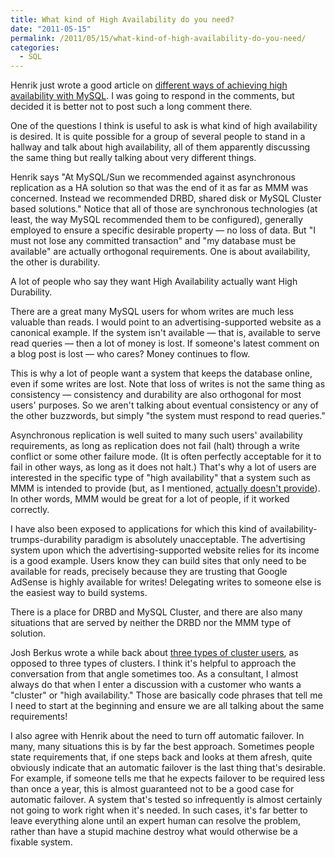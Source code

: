 ```yaml
---
title: What kind of High Availability do you need?
date: "2011-05-15"
permalink: /2011/05/15/what-kind-of-high-availability-do-you-need/
categories:
  - SQL
---
```

Henrik just wrote a good article on [different ways of achieving high availability with MySQL][1]. I was going to respond in the comments, but decided it is better not to post such a long comment there.

One of the questions I think is useful to ask is what kind of high availability is desired. It is quite possible for a group of several people to stand in a hallway and talk about high availability, all of them apparently discussing the same thing but really talking about very different things.

Henrik says "At MySQL/Sun we recommended against asynchronous replication as a HA solution so that was the end of it as far as MMM was concerned. Instead we recommended DRBD, shared disk or MySQL Cluster based solutions." Notice that all of those are synchronous technologies (at least, the way MySQL recommended them to be configured), generally employed to ensure a specific desirable property &#8212; no loss of data. But "I must not lose any committed transaction" and "my database must be available" are actually orthogonal requirements. One is about availability, the other is durability.

A lot of people who say they want High Availability actually want High Durability.

There are a great many MySQL users for whom writes are much less valuable than reads. I would point to an advertising-supported website as a canonical example. If the system isn't available &#8212; that is, available to serve read queries &#8212; then a lot of money is lost. If someone's latest comment on a blog post is lost &#8212; who cares? Money continues to flow.

This is why a lot of people want a system that keeps the database online, even if some writes are lost. Note that loss of writes is not the same thing as consistency &#8212; consistency and durability are also orthogonal for most users' purposes. So we aren't talking about eventual consistency or any of the other buzzwords, but simply "the system must respond to read queries."

Asynchronous replication is well suited to many such users' availability requirements, as long as replication does not fail (halt) through a write conflict or some other failure mode. (It is often perfectly acceptable for it to fail in other ways, as long as it does not halt.) That's why a lot of users are interested in the specific type of "high availability" that a system such as MMM is intended to provide (but, as I mentioned, [actually doesn't provide][2]). In other words, MMM would be great for a lot of people, if it worked correctly.

I have also been exposed to applications for which this kind of availability-trumps-durability paradigm is absolutely unacceptable. The advertising system upon which the advertising-supported website relies for its income is a good example. Users know they can build sites that only need to be available for reads, precisely because they are trusting that Google AdSense is highly available for writes! Delegating writes to someone else is the easiest way to build systems.

There is a place for DRBD and MySQL Cluster, and there are also many situations that are served by neither the DRBD nor the MMM type of solution.

Josh Berkus wrote a while back about [three types of cluster users][3], as opposed to three types of clusters. I think it's helpful to approach the conversation from that angle sometimes too. As a consultant, I almost always do that when I enter a discussion with a customer who wants a "cluster" or "high availability." Those are basically code phrases that tell me I need to start at the beginning and ensure we are all talking about the same requirements!

I also agree with Henrik about the need to turn off automatic failover. In many, many situations this is by far the best approach. Sometimes people state requirements that, if one steps back and looks at them afresh, quite obviously indicate that an automatic failover is the last thing that's desirable. For example, if someone tells me that he expects failover to be required less than once a year, this is almost guaranteed not to be a good case for automatic failover. A system that's tested so infrequently is almost certainly not going to work right when it's needed. In such cases, it's far better to leave everything alone until an expert human can resolve the problem, rather than have a stupid machine destroy what would otherwise be a fixable system.

 [1]: http://openlife.cc/blogs/2011/may/different-ways-doing-ha-mysql
 [2]: http://www.xaprb.com/blog/2011/05/04/whats-wrong-with-mmm/
 [3]: http://it.toolbox.com/blogs/database-soup/the-three-database-clustering-users-35473
